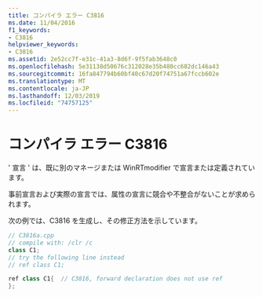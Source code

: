 ```yaml
---
title: コンパイラ エラー C3816
ms.date: 11/04/2016
f1_keywords:
- C3816
helpviewer_keywords:
- C3816
ms.assetid: 2e52cc7f-e31c-41a3-8d6f-9f5fab3648c0
ms.openlocfilehash: 5e31138d50676c312028e35b480cc682dc146a43
ms.sourcegitcommit: 16fa847794b60bf40c67d20f74751a67fccb602e
ms.translationtype: MT
ms.contentlocale: ja-JP
ms.lasthandoff: 12/03/2019
ms.locfileid: "74757125"
---
```

# <a name="compiler-error-c3816"></a>コンパイラ エラー C3816

' 宣言 ' は、既に別のマネージまたは WinRTmodifier で宣言または定義されています。

事前宣言および実際の宣言では、属性の宣言に競合や不整合がないことが求められます。

次の例では、C3816 を生成し、その修正方法を示しています。

```cpp
// C3816a.cpp
// compile with: /clr /c
class C1;
// try the following line instead
// ref class C1;

ref class C1{  // C3816, forward declaration does not use ref
};
```
